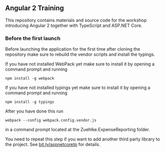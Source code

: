 ## Angular 2 Training ##

This repository contains materials and source code for the workshop introducing Angular 2 together with TypeScript and ASP.NET Core.

### Before the first launch ###
Before launching the application for the first time after cloning the repository make sure to rebuild the vendor scripts and install the typings.

If you have not installed WebPack yet make sure to install it by opening a command prompt and running

	npm install -g webpack
	
If you have not installed typings yet make sure to install it by opening a command prompt and running

	npm install -g typings

After you have done this run

	webpack --config webpack.config.vendor.js

in a command prompt located at the Zuehlke.ExpenseReporting folder.

You need to repeat this step if you want to add another third party library to the project. See [bit.ly/aspnetcoretp](http://bit.ly/aspnetcoretp) for details.